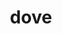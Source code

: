 ---
layout: smileys&emotion
title: dove
emoji: dove
permalink: 🕊.html
image: assets/img/3moji/dove.png
---